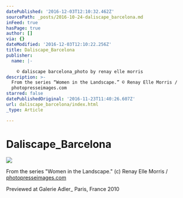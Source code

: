 ```yaml
---
datePublished: '2016-12-03T12:10:32.462Z'
sourcePath: _posts/2016-10-24-daliscape_barcelona.md
inFeed: true
hasPage: true
author: []
via: {}
dateModified: '2016-12-03T12:10:22.256Z'
title: Daliscape_Barcelona
publisher:
  name: |-

    © daliscape barcelona_photo by renay elle morris
description: >-
  From the series “Women in the Landscape.” © Renay Elle Morris /
  photopresseimages.com
starred: false
datePublishedOriginal: '2016-11-23T11:40:26.607Z'
url: daliscape_barcelona/index.html
_type: Article

---
```

# Daliscape\_Barcelona
![](https://the-grid-user-content.s3-us-west-2.amazonaws.com/b507c1bc-ef92-44a1-94f9-a032c37fd181.jpg)

From the series "Women in the Landscape." (c) Renay Elle Morris / [photopresseimages.com][0]

Previewed at Galerie Adler\_ Paris, France 2010

[0]: http://photopresseimages.com/